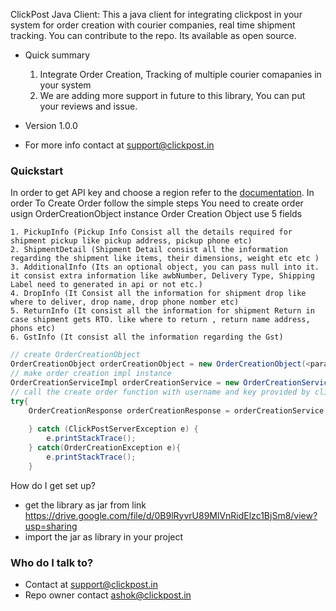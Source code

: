  ClickPost Java Client:
 This a java client for integrating clickpost in your system for order creation with courier companies,
 real time shipment tracking.
 You can contribute to the repo. Its available as open source.
 

 
 * Quick summary
    1. Integrate Order Creation, Tracking of multiple courier comapanies in your system
    2. We are adding more support in future to this library, You can put your reviews and issue.

 * Version
    1.0.0
 * For more info contact at support@clickpost.in
 
 ### Quickstart
 In order to get API key and choose a region refer to the [documentation](https://www.clickpost.in).
 In order To Create Order follow the simple steps
 You need to create order usign OrderCreationObject instance
 Order Creation Object use 5 fields
 
    1. PickupInfo (Pickup Info Consist all the details required for shipment pickup like pickup address, pickup phone etc)
    2. ShipmentDetail (Shipment Detail consist all the information regarding the shipment like items, their dimensions, weight etc etc )
    3. AdditionalInfo (Its an optional object, you can pass null into it. it consist extra information like awbNumber, Delivery Type, Shipping Label need to generated in api or not etc.)
    4. DropInfo (It Consist all the information for shipment drop like where to deliver, drop name, drop phone nomber etc)
    5. ReturnInfo (It consist all the information for shipment Return in case shipment gets RTO. like where to return , return name address, phons etc)
    6. GstInfo (It consist all the information regarding the Gst)
 
 ``` JAVA
 // create OrderCreationObject
 OrderCreationObject orderCreationObject = new OrderCreationObject(<params>)
 // make order creation impl instance 
 OrderCreationServiceImpl orderCreationService = new OrderCreationServiceImpl()
 // call the create order function with username and key provided by clickpost and define prod or test env
 try{
     OrderCreationResponse orderCreationResponse = orderCreationService.createOrderOnClickPost(orderCreationObject,userName,key,<ClickPostConfig.TEST/ClickPostConfig.PROD>)
    
     } catch (ClickPostServerException e) {
         e.printStackTrace();
     } catch(OrderCreationException e){
         e.printStackTrace(); 
     }
 ```
 
How do I get set up?
 
 * get the library as jar from link https://drive.google.com/file/d/0B9lRyvrU89MlVnRidElzc1BjSm8/view?usp=sharing
 * import the jar as library in your project

 
 ### Who do I talk to? ###
 
 * Contact at support@clickpost.in
 * Repo owner contact ashok@clickpost.in